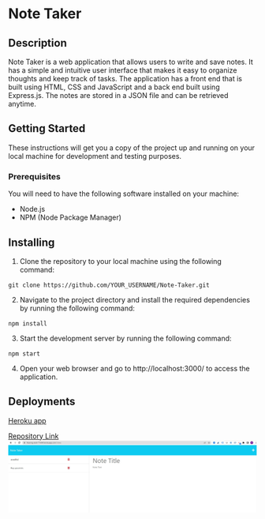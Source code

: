 # Note Taker

## Description

Note Taker is a web application that allows users to write and save notes. It has a simple and intuitive user interface that makes it easy to organize thoughts and keep track of tasks. The application has a front end that is built using HTML, CSS and JavaScript and a back end built using Express.js. The notes are stored in a JSON file and can be retrieved anytime.

## Getting Started

These instructions will get you a copy of the project up and running on your local machine for development and testing purposes.

### Prerequisites

You will need to have the following software installed on your machine:

- Node.js
- NPM (Node Package Manager)

## Installing

1. Clone the repository to your local machine using the following command:

```
git clone https://github.com/YOUR_USERNAME/Note-Taker.git
```

2. Navigate to the project directory and install the required dependencies by running the following command:

```
npm install
```

3. Start the development server by running the following command:

```
npm start
```

4. Open your web browser and go to http://localhost:3000/ to access the application.

## Deployments

[Heroku app](https://thawing-atoll-77394.herokuapp.com/notes)

[Repository Link](https://github.com/ValFin96/Note-taker.git)
![Screenshot](./images/Screenshot%202023-02-09%20215733.jpg)
